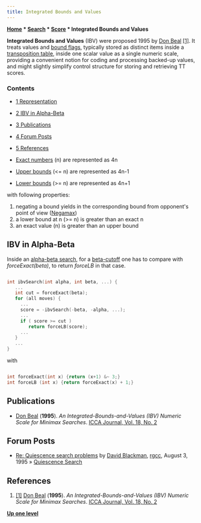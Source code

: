 ```yaml
---
title: Integrated Bounds and Values
---
```

**[Home](Home "Home") \* [Search](Search "Search") \* [Score](Score "Score") \* Integrated Bounds and Values**


**Integrated Bounds and Values** (IBV) were proposed 1995 by [Don Beal](Don_Beal "Don Beal") <a id="cite-note-1" href="#cite-ref-1">[1]</a>. It treats values and [bound flags](Bound "Bound"), typically stored as distinct items inside a [transposition table](Transposition_Table "Transposition Table"), inside one scalar value as a single numeric scale, providing a convenient notion for coding and processing backed-up values, and might slightly simplify control structure for storing and retrieving TT scores.



### Contents


* [1 Representation](#representation)
* [2 IBV in Alpha-Beta](#ibv-in-alpha-beta)
* [3 Publications](#publications)
* [4 Forum Posts](#forum-posts)
* [5 References](#references)






* [Exact numbers](Exact_Score "Exact Score") (n) are represented as 4n
* [Upper bounds](Upper_Bound "Upper Bound") (<= n) are represented as 4n-1
* [Lower bounds](Lower_Bound "Lower Bound") (>= n) are represented as 4n+1


with following properties:



1. negating a bound yields in the corresponding bound from opponent's point of view ([Negamax](Negamax "Negamax"))
2. a lower bound at n (>= n) is greater than an exact n
3. an exact value (n) is greater than an upper bound


## IBV in Alpha-Beta


Inside an [alpha-beta search](Alpha-Beta "Alpha-Beta"), for a [beta-cutoff](Beta-Cutoff "Beta-Cutoff") one has to compare with *forceExact(beta)*, to return *forceLB* in that case.




```C++

int ibvSearch(int alpha, int beta, ...) {
   ...
   int cut = forceExact(beta);
   for (all moves) {
     ...
     score = -ibvSearch(-beta, -alpha, ...);
     ...
     if ( score >= cut )
        return forceLB(score);
     ...
   }
   ... 
}

```

with




```C++

int forceExact(int x) {return (x+1) &~ 3;}
int forceLB (int x) {return forceExact(x) + 1;}

```

## Publications


* [Don Beal](Don_Beal "Don Beal") (**1995**). *An Integrated-Bounds-and-Values (IBV) Numeric Scale for Minimax Searches*. [ICCA Journal, Vol. 18, No. 2](ICGA_Journal#18_2 "ICGA Journal")


## Forum Posts


* [Re: Quiescence search problems](https://groups.google.com/group/rec.games.chess.computer/msg/fedfcfaf26d04dfa) by [David Blackman](David_Blackman "David Blackman"), [rgcc](Computer_Chess_Forums "Computer Chess Forums"), August 3, 1995 » [Quiescence Search](Quiescence_Search "Quiescence Search")


## References


1. <a id="cite-ref-1" href="#cite-note-1">[1]</a> [Don Beal](Don_Beal "Don Beal") (**1995**). *An Integrated-Bounds-and-Values (IBV) Numeric Scale for Minimax Searches*. [ICCA Journal, Vol. 18, No. 2](ICGA_Journal#18_2 "ICGA Journal")

**[Up one level](Score "Score")**







 
